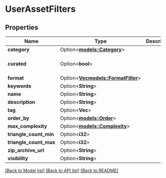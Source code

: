 # UserAssetFilters

## Properties

Name | Type | Description | Notes
------------ | ------------- | ------------- | -------------
**category** | Option<[**models::Category**](Category.md)> |  | [optional]
**curated** | Option<**bool**> |  | [optional][default to false]
**format** | Option<[**Vec<models::FormatFilter>**](FormatFilter.md)> |  | [optional]
**keywords** | Option<**String**> |  | [optional]
**name** | Option<**String**> |  | [optional]
**description** | Option<**String**> |  | [optional]
**tag** | Option<**Vec<String>**> |  | [optional]
**order_by** | Option<[**models::Order**](Order.md)> |  | [optional]
**max_complexity** | Option<[**models::Complexity**](Complexity.md)> |  | [optional]
**triangle_count_min** | Option<**i32**> |  | [optional]
**triangle_count_max** | Option<**i32**> |  | [optional]
**zip_archive_url** | Option<**String**> |  | [optional]
**visibility** | Option<**String**> |  | [optional]

[[Back to Model list]](../README.md#documentation-for-models) [[Back to API list]](../README.md#documentation-for-api-endpoints) [[Back to README]](../README.md)


